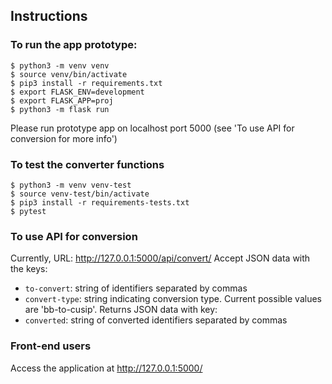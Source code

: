 ## Instructions

### To run the app prototype:
```
$ python3 -m venv venv
$ source venv/bin/activate
$ pip3 install -r requirements.txt
$ export FLASK_ENV=development
$ export FLASK_APP=proj
$ python3 -m flask run
```
Please run prototype app on localhost port 5000 (see 'To use API for conversion for more info')

### To test the converter functions
```
$ python3 -m venv venv-test
$ source venv-test/bin/activate
$ pip3 install -r requirements-tests.txt
$ pytest
```

### To use API for conversion
Currently, URL: http://127.0.0.1:5000/api/convert/
Accept JSON data with the keys:
- `to-convert`: string of identifiers separated by commas
- `convert-type`: string indicating conversion type. Current possible values are 'bb-to-cusip'.
Returns JSON data with key:
- `converted`: string of converted identifiers separated by commas

### Front-end users
Access the application at http://127.0.0.1:5000/
